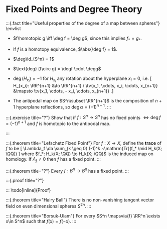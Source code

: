 # Fixed Points and Degree Theory

:::{.fact title="Useful properties of the degree of a map between spheres"}
\envlist

- $f\homotopic g \iff \deg f = \deg g$, since this implies $f_* = g_*$.

- If $f$ is a homotopy equivalence, $\abs{\deg f} = 1$.

- $\deg\id_{S^n} = 1$

- $\text{deg} (f\circ g) = \degf \cdot \degg$

- $\deg(H_{x_i}) = -1$ for $H_{x_i}$ any rotation about the hyperplane $x_i = 0$, i.e. 
\[
H_{x_i}: \RR^{n+1} &\to \RR^{n+1} \\
\tv{x_1, \cdots, x_i, \cdots, x_{n+1}} 
&\mapsto
\tv{x_1, \cdots, - x_i, \cdots, x_{n+1}} 
.\]

- The antipodal map on $S^n\subset \RR^{n+1}$ is the composition of $n+1$ hyperplane reflections, so $\deg\alpha = (-1)^{n+1}$.
:::


:::{.exercise title="?"}
Show that if $f: S^n\to S^n$ has no fixed points $\iff \deg f = (-1)^{n+1}$ and $f$ is homotopic to the antipodal map.

:::


:::{.theorem title="Lefschetz Fixed Point"}
For $f:X\to X$, define the **trace** of $f$ to be
\[
\Lambda_f \da \sum_{k \geq 0} (-1)^k ~\mathrm{Tr}(f_* \mid H_k(X; \QQ))
\]
where $f_*: H_k(X; \QQ) \to H_k(X; \QQ)$ is the induced map on homology.
If $\Lambda_f \neq 0$ then $f$ has a fixed point.
:::

:::{.theorem title="?"}
Every $f: B^n \to B^n$ has a fixed point.
:::

:::{.proof title="?"}

:::
\todo[inline]{Proof}

:::{.theorem title="Hairy Ball"}
There is no non-vanishing tangent vector field on even dimensional spheres $S^{2n}$.
:::

:::{.theorem title="Borsuk-Ulam"}
For every $S^n \mapsvia{f} \RR^n \exists x\in S^n$ such that $f(x) = f(-x)$.
:::
